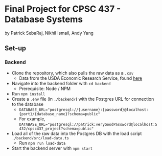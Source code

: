 # Final Project for CPSC 437 - Database Systems

by Patrick SebaRaj, Nikhil Ismail, Andy Yang

## Set-up
### Backend
- Clone the repository, which also pulls the raw data as a `.csv`
	- Data from the USDA Economic Research Service, found [here](https://www.ers.usda.gov/data-products/county-level-data-sets/)
- Navigate into the backend folder with `cd backend`
	- Prerequisite: Node / NPM
- Run `npm install`
- Create a `.env` file (in `./backend/`) with the Postgres URL for connection to the database
	- `DATABASE_URL="postgresql://{username}:{password}@localhost:{port}/{database_name}?schema=public"`
	- For example, `DATABASE_URL="postgresql://patrick:veryGoodPassword@localhost:5432/cpsc437_project?schema=public"`
- Load all of the raw data into the Postgres DB with the load script `./backend/src/load-data.ts`
	- Run `npm run load-data`
- Start the backend server with `npm start`
